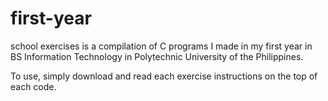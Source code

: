 # first-year

school exercises is a compilation of C programs I made in my first year in BS Information Technology in Polytechnic University of the Philippines. 

To use, simply download and read each exercise instructions on the top of each code. 
